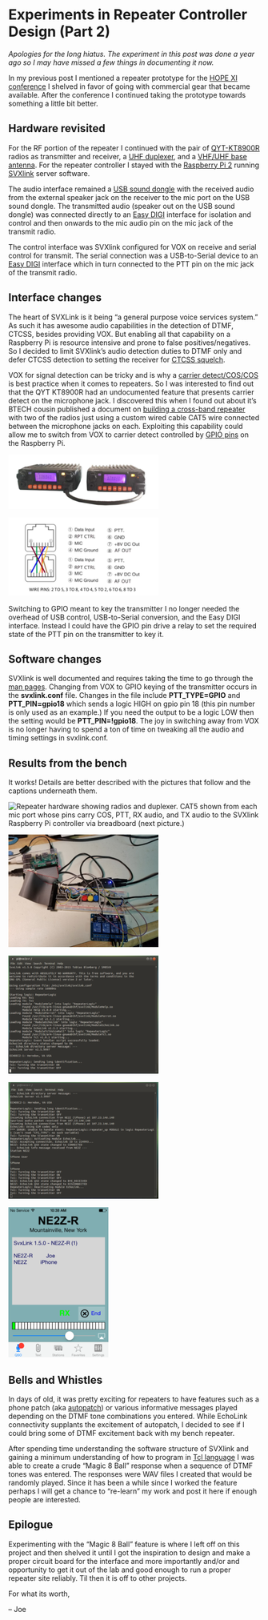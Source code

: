 # Experiments in Repeater Controller Design (Part 2)

_Apologies for the long hiatus. The experiment in this post was done a year ago so I may have missed a few things in documenting it now._

In my previous post I mentioned a repeater prototype for the [HOPE XI conference](http://xi.hope.net) I shelved in favor of going with commercial gear that became available. After the conference I continued taking the prototype towards something a little bit better.

## Hardware revisited

For the RF portion of the repeater I continued with the pair of [QYT-KT8900R](http://www.446shop.com/Product/Pro743.html) radios as transmitter and receiver, a [UHF duplexer](https://web.archive.org/web/20171115015426/http://www.ebay.com:80/bhp/uhf-repeater-duplexer), and a [VHF/UHF base antenna](http://www.cometantenna.com/amateur-radio/base-antennas/ba-dual-band/). For the repeater controller I stayed with the [Raspberry Pi 2](https://www.raspberrypi.org/products/raspberry-pi-2-model-b/) running [SVXlink](http://www.svxlink.org/) server software.

The audio interface remained a [USB sound dongle](https://www.amazon.com/Sabrent-Aluminum-External-Adapter-AU-EMCB/dp/B00XM883BK) with the received audio from the external speaker jack on the receiver to the mic port on the USB sound dongle. The transmitted audio (speaker out on the USB sound dongle) was connected directly to an [Easy DIGI](https://www.ebay.com/usr/cliffordwareham) interface for isolation and control and then onwards to the mic audio pin on the mic jack of the transmit radio.

The control interface was SVXlink configured for VOX on receive and serial control for transmit. The serial connection was a USB-to-Serial device to an [Easy DIGI](https://www.ebay.com/usr/cliffordwareham) interface which in turn connected to the PTT pin on the mic jack of the transmit radio.

## Interface changes

The heart of SVXLink is it being “a general purpose voice services system.” As such it has awesome audio capabilities in the detection of DTMF, CTCSS, besides providing VOX. But enabling all that capability on a Raspberry Pi is resource intensive and prone to false positives/negatives. So I decided to limit SVXlink’s audio detection duties to DTMF only and defer CTCSS detection to setting the receiver for [CTCSS squelch](https://en.wikipedia.org/wiki/Continuous_Tone-Coded_Squelch_System).

VOX for signal detection can be tricky and is why a [carrier detect/COS/COS](http://www.repeater-builder.com/tech-info/repeater-term.html) is best practice when it comes to repeaters. So I was interested to find out that the QYT KT8900R had an undocumented feature that presents carrier detect on the microphone jack. I discovered this when I found out about it’s BTECH cousin published a document on [building a cross-band repeater](https://baofengtech.com/pdf/X-Band-Repeater-BTECH-Mobile.pdf) with two of the radios just using a custom wired cable CAT5 wire connected between the microphone jacks on each. Exploiting this capability could allow me to switch from VOX to carrier detect controlled by [GPIO pins](https://www.raspberrypi.org/documentation/usage/gpio-plus-and-raspi2/) on the Raspberry Pi.

![QYT Cross-band Repeater Config using a custom wired CAT5 cable](/assets/5-qyt-crossconenct-300x109.png)

![Cross connect wiring for Cross Band Repeater setup](/assets/repeater-xcable-300x157.png)

Switching to GPIO meant to key the transmitter I no longer needed the overhead of USB control, USB-to-Serial conversion, and the Easy DIGI interface. Instead I could have the GPIO pin drive a relay to set the required state of the PTT pin on the transmitter to key it.

## Software changes

SVXlink is well documented and requires taking the time to go through the [man pages](https://en.wikipedia.org/wiki/Man_page). Changing from VOX to GPIO keying of the transmitter occurs in the **svxlink.conf** file. Changes in the file include **PTT_TYPE=GPIO** and **PTT_PIN=gpio18** which sends a logic HIGH on gpio pin 18 (this pin number is only used as an example.) If you need the output to be a logic LOW then the setting would be **PTT_PIN=!gpio18**. The joy in switching away from VOX is no longer having to spend a ton of time on tweaking all the audio and timing settings in svxlink.conf.

## Results from the bench

It works! Details are better described with the pictures that follow and the captions underneath them.

![Repeater hardware showing radios and duplexer. CAT5 shown from each mic port whose pins carry COS, PTT, RX audio, and TX audio to the SVXlink Raspberry Pi controller via breadboard (next picture.)](/assets/wp-content/uploads/2017/09/repeater_hw-300x224.png)

![SVXlink RPi controller connected to Pi-cobbler “breakout.” More components are on the breadboard for experimentation than actually used for testing. One push button was used to simulate carrier detect while another was used to simulate transmitter busy (PTT engaged.) Only one relay on the quad relay board is used though you see two wired. That relay is for PTT](/assets/repeater-controller-300x225.png)

![SVXlink startup with EchoLink enabled. On startup SVXlink keys the repeater and sends the “long identification” whether configured as CW or voice. Does EchoLink work?](/assets/svxlink_1-300x236.png)

![Yes it does – even with the CFG_TYPE variable error. (Never bothered to find out the error.) As you can see it reports an iPhone connected.](/assets/3-echolink-disconnect-300x233.png)

![And this is the iPhone that is connected to the repeater via EchoLink. This is an old iPhone 4 of mine hence you see it report no (cell) service. It is connecting via WiFi to the Internet.](/assets/photo-3-200x300.png)

## Bells and Whistles

In days of old, it was pretty exciting for repeaters to have features such as a phone patch (aka [autopatch](https://en.wikipedia.org/wiki/Autopatch)) or various informative messages played depending on the DTMF tone combinations you entered. While EchoLink connectivity supplants the excitement of autopatch, I decided to see if I could bring some of DTMF excitement back with my bench repeater.

After spending time understanding the software structure of SVXlink and gaining a minimum understanding of how to program in [Tcl language](https://en.wikipedia.org/wiki/Tcl) I was able to create a crude “Magic 8 Ball” response when a sequence of DTMF tones was entered. The responses were WAV files I created that would be randomly played. Since it has been a while since I worked the feature perhaps I will get a chance to “re-learn” my work and post it here if enough people are interested.

## Epilogue

Experimenting with the “Magic 8 Ball” feature is where I left off on this project and then shelved it until I got the inspiration to design and make a proper circuit board for the interface and more importantly and/or and opportunity to get it out of the lab and good enough to run a proper repeater site reliably. Til then it is off to other projects.

For what its worth,

– Joe
